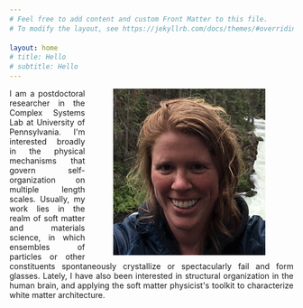 ```yaml
---
# Feel free to add content and custom Front Matter to this file.
# To modify the layout, see https://jekyllrb.com/docs/themes/#overriding-theme-defaults

layout: home
# title: Hello
# subtitle: Hello
---
```

<img style="margin:0px 50px" align="right" src="face.png" width=270>
<div style="text-align: justify">
I am a postdoctoral researcher in the Complex Systems Lab at University of Pennsylvania.
I'm interested broadly in the physical mechanisms that govern self-organization on multiple length scales.
Usually, my work lies in the realm of soft matter and materials science, in which ensembles of particles or other constituents spontaneously crystallize or spectacularly fail and form glasses.
Lately, I have also been interested in structural organization in the human brain, and applying the soft matter physicist's toolkit to characterize white matter architecture.
</div>
